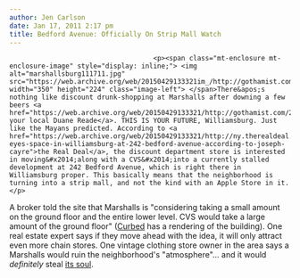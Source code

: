 ```yaml
---
author: Jen Carlson
date: Jan 17, 2011 2:17 pm
title: Bedford Avenue: Officially On Strip Mall Watch
---
```


	
										<p><span class="mt-enclosure mt-enclosure-image" style="display: inline;"> <img alt="marshallsburg111711.jpg" src="https://web.archive.org/web/20150429133321im_/http://gothamist.com/attachments/arts_jen/marshallsburg111711.jpg" width="350" height="224" class="image-left"> </span>There&apos;s nothing like discount drunk-shopping at Marshalls after downing a few beers <a href="https://web.archive.org/web/20150429133321/http://gothamist.com/2011/01/14/duane_reade_wins_over_williamsburg.php">at your local Duane Reade</a>. THIS IS YOUR FUTURE, Williamsburg. Just like the Mayans predicted. According to <a href="https://web.archive.org/web/20150429133321/http://ny.therealdeal.com/newyork/articles/marshalls-eyes-space-in-williamsburg-at-242-bedford-avenue-according-to-joseph-cayre">the Real Deal</a>, the discount department store is interested in moving&#x2014;along with a CVS&#x2014;into a currently stalled development at 242 Bedford Avenue, which is right there in Williamsburg proper. This basically means that the neighborhood is turning into a strip mall, and not the kind with an Apple Store in it.</p>

<p>A broker told the site that Marshalls is &quot;considering taking a small amount on the ground floor and the entire lower level. CVS would take a large amount of the ground floor&quot; (<a href="https://web.archive.org/web/20150429133321/http://ny.curbed.com/archives/2011/01/17/what_a_williamsburg_marshalls_store_might_look_like.php">Curbed</a> has a rendering of the building). One real estate expert says if they move ahead with the idea, it will only attract even more chain stores. One vintage clothing store owner in the area says a Marshalls would ruin the neighborhood&apos;s &quot;atmosphere&quot;... and it would <em>definitely</em> steal <a href="https://web.archive.org/web/20150429133321/http://gothamist.com/2010/12/13/burg_1.php">its soul</a>.</p>					
										
									
				